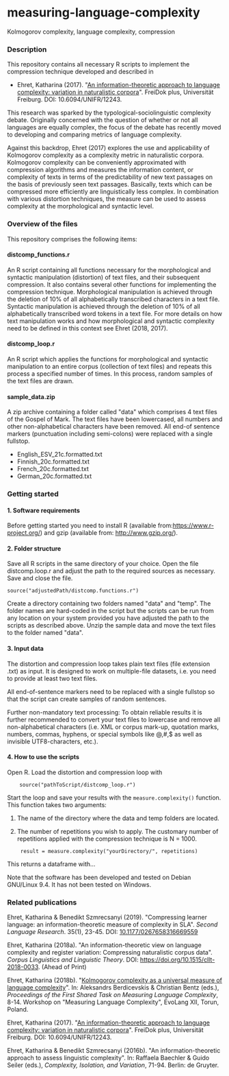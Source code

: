 # measuring-language-complexity
Kolmogorov complexity, language complexity, compression

### Description

This repository contains all necessary R scripts to implement the compression technique developed and described in 

* Ehret, Katharina (2017).  "[An information-theoretic approach to language complexity: variation in naturalistic corpora](https://freidok.uni-freiburg.de/data/12243)". FreiDok plus, Universität Freiburg. DOI: 10.6094/UNIFR/12243.

This research was sparked by the typological-sociolinguistic complexity debate. Originally concerned with the question of whether or not all languages are equally complex, the focus of the debate has recently moved to developing and comparing metrics of language complexity. 

Against this backdrop, Ehret (2017) explores the use and applicability of Kolmogorov complexity as a complexity metric in naturalistic corpora. Kolmogorov complexity can be conveniently approximated with compression algorithms and measures the information content, or complexity of texts in terms of the predictability of new text passages on the basis of previously seen text passages. Basically, texts which can be compressed more efficiently are linguistically less complex. In combination with various distortion techniques, the measure can be used to assess complexity at the morphological and syntactic level. 

### Overview of the files

This repository comprises the following items:

#### distcomp_functions.r

An R script containing all functions necessary for the morphological and syntactic manipulation (distortion) of text files, and their subsequent compression. It also contains several other functions for implementing the compression technique. Morphological manipulation is achieved through the deletion of 10% of all alphabetically transcribed characters in a text file. Syntactic manipulation is achieved through the deletion of 10% of all alphabetically transcribed word tokens in a text file. For more details on how text manipulation works and how morphological and syntactic complexity need to be defined in this context see Ehret (2018, 2017).
  
#### distcomp_loop.r
 
An R script which applies the functions for morphological and syntactic manipulation to an entire corpus (collection of text files) and repeats this process a specified number of times. In this process, random samples of the text files are drawn.

#### sample_data.zip
  
A zip archive containing a folder called "data" which comprises 4 text files of the Gospel of Mark. The text files have been lowercased, all numbers and other non-alphabetical characters have been removed. All end-of sentence markers (punctuation including semi-colons) were replaced with a single fullstop.

* English_ESV_21c.formatted.txt
* Finnish_20c.formatted.txt
* French_20c.formatted.txt
* German_20c.formatted.txt

### Getting started

#### 1. Software requirements

Before getting started you need to install R (available from:https://www.r-project.org/) and gzip (available from: http://www.gzip.org/).

#### 2. Folder structure

Save all R scripts in the same directory of your choice. Open the file distcomp.loop.r and adjust the path to the required sources as necessary. Save and close the file.

    source("adjustedPath/distcomp.functions.r")

Create a directory containing two folders named "data" and "temp". The folder names are hard-coded in the script but the scripts can be run from any location on your system provided you have adjusted the path to the scripts as described above. Unzip the sample data and move the text files to the folder named "data".

#### 3. Input data

The distortion and compression loop takes plain text files (file extension
.txt) as input. It is designed to work on multiple-file datasets, i.e. you need
to provide at least two text files.

All end-of-sentence markers need to be replaced with a single fullstop so that the script can create samples of random sentences.

Further non-mandatory text processing: To obtain reliable results it is further recommended to convert your text files to lowercase and remove all non-alphabetical characters (i.e. XML or corpus mark-up, quotation marks, numbers, commas, hyphens, or special symbols like @,#,$ as well as invisible UTF8-characters, etc.). 

#### 4. How to use the scripts

Open R. Load the distortion and compression loop with 

        source("pathToScript/distcomp_loop.r")

Start the loop and save your results with the `measure.complexity()` function. This function takes two arguments:
1. The name of the directory where the data and temp folders are located.
2. The number of repetitions you wish to apply. The customary number of repetitions applied with the compression technique is N = 1000.

        result = measure.complexity("yourDirectory/", repetitions)

This returns a dataframe with...

Note that the software has been developed and tested on Debian GNU/Linux 9.4. It has not been tested on Windows.


### Related publications

Ehret, Katharina & Benedikt Szmrecsanyi (2019). "Compressing learner language: an information-theoretic measure of complexity in SLA".  *Second Language Research*. 35(1), 23-45. DOI: [10.1177/0267658316669559](https://journals.sagepub.com/doi/abs/10.1177/0267658316669559)

Ehret, Katharina (2018a). "An information-theoretic view on language complexity and register variation: Compressing naturalistic corpus data".  *Corpus Linguistics and Linguistic Theory*.  DOI: https://doi.org/10.1515/cllt-2018-0033. (Ahead of Print)

Ehret, Katharina (2018b). "[Kolmogorov complexity as a universal measure of language complexity](http://www.christianbentz.de/MLC2018/Ehret.pdf)". In: Aleksandrs Berdicevskis & Christian Bentz  (eds.), *Proceedings of the First Shared Task on Measuring Language Complexity*, 8-14. Workshop on "Measuring Language Complexity", EvoLang XII, Torun, Poland.

Ehret, Katharina (2017).  "[An information-theoretic approach to language complexity: variation in naturalistic corpora](https://freidok.uni-freiburg.de/data/12243)". FreiDok plus, Universität Freiburg. DOI: 10.6094/UNIFR/12243.

Ehret, Katharina & Benedikt Szmrecsanyi (2016b). "An information-theoretic approach to assess linguistic complexity". In: Raffaela Baechler & Guido Seiler (eds.), *Complexity, Isolation, and Variation*, 71-94. Berlin: de Gruyter. 
